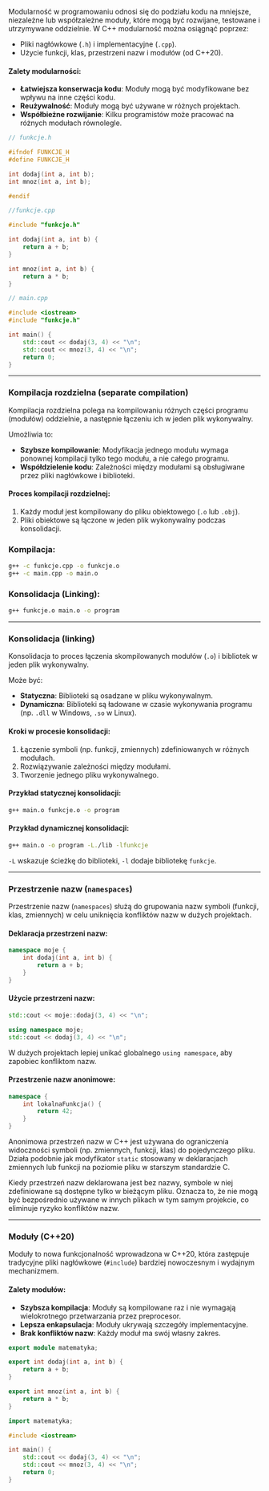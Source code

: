 Modularność w programowaniu odnosi się do podziału kodu na mniejsze, niezależne lub współzależne moduły, które mogą być rozwijane, testowane i utrzymywane oddzielnie. W C++ modularność można osiągnąć poprzez:

- Pliki nagłówkowe (`.h`) i implementacyjne (`.cpp`).
- Użycie funkcji, klas, przestrzeni nazw i modułów (od C++20).

#### **Zalety modularności**:
- **Łatwiejsza konserwacja kodu**: Moduły mogą być modyfikowane bez wpływu na inne części kodu.
- **Reużywalność**: Moduły mogą być używane w różnych projektach.
- **Współbieżne rozwijanie**: Kilku programistów może pracować na różnych modułach równolegle.

```cpp
// funkcje.h

#ifndef FUNKCJE_H
#define FUNKCJE_H

int dodaj(int a, int b);
int mnoz(int a, int b);

#endif
```

```cpp
//funkcje.cpp

#include "funkcje.h"

int dodaj(int a, int b) {
    return a + b;
}

int mnoz(int a, int b) {
    return a * b;
}
```

```cpp
// main.cpp

#include <iostream>
#include "funkcje.h"

int main() {
    std::cout << dodaj(3, 4) << "\n";
    std::cout << mnoz(3, 4) << "\n";
    return 0;
}
```

---
### **Kompilacja rozdzielna (separate compilation)**

Kompilacja rozdzielna polega na kompilowaniu różnych części programu (modułów) oddzielnie, a następnie łączeniu ich w jeden plik wykonywalny. 

Umożliwia to:
- **Szybsze kompilowanie**: Modyfikacja jednego modułu wymaga ponownej kompilacji tylko tego modułu, a nie całego programu.
- **Współdzielenie kodu**: Zależności między modułami są obsługiwane przez pliki nagłówkowe i biblioteki.

#### **Proces kompilacji rozdzielnej**:
1. Każdy moduł jest kompilowany do pliku obiektowego (`.o` lub `.obj`).
2. Pliki obiektowe są łączone w jeden plik wykonywalny podczas konsolidacji.

### Kompilacja:

```bash
g++ -c funkcje.cpp -o funkcje.o
g++ -c main.cpp -o main.o
```

### Konsolidacja (Linking):

```bash
g++ funkcje.o main.o -o program
```

---
### **Konsolidacja (linking)**

Konsolidacja to proces łączenia skompilowanych modułów (`.o`) i bibliotek w jeden plik wykonywalny. 

Może być:
- **Statyczna**: Biblioteki są osadzane w pliku wykonywalnym.
- **Dynamiczna**: Biblioteki są ładowane w czasie wykonywania programu (np. `.dll` w Windows, `.so` w Linux).

#### **Kroki w procesie konsolidacji**:
1. Łączenie symboli (np. funkcji, zmiennych) zdefiniowanych w różnych modułach.
2. Rozwiązywanie zależności między modułami.
3. Tworzenie jednego pliku wykonywalnego.

#### **Przykład statycznej konsolidacji**:

```bash
g++ main.o funkcje.o -o program
```

#### **Przykład dynamicznej konsolidacji**:

```bash
g++ main.o -o program -L./lib -lfunkcje
```

`-L` wskazuje ścieżkę do biblioteki, `-l` dodaje bibliotekę `funkcje`.

---
### **Przestrzenie nazw (`namespaces`)**

Przestrzenie nazw (`namespaces`) służą do grupowania nazw symboli (funkcji, klas, zmiennych) w celu uniknięcia konfliktów nazw w dużych projektach.

#### **Deklaracja przestrzeni nazw**:

```cpp
namespace moje {
    int dodaj(int a, int b) {
        return a + b;
    }
}
```

#### **Użycie przestrzeni nazw**:

```cpp
std::cout << moje::dodaj(3, 4) << "\n";
```

```cpp
using namespace moje;
std::cout << dodaj(3, 4) << "\n";
```

W dużych projektach lepiej unikać globalnego `using namespace`, aby zapobiec konfliktom nazw.

#### **Przestrzenie nazw anonimowe**:

```cpp
namespace {
    int lokalnaFunkcja() {
        return 42;
    }
}
```

Anonimowa przestrzeń nazw w C++ jest używana do ograniczenia widoczności symboli (np. zmiennych, funkcji, klas) do pojedynczego pliku. Działa podobnie jak modyfikator `static` stosowany w deklaracjach zmiennych lub funkcji na poziomie pliku w starszym standardzie C.

Kiedy przestrzeń nazw deklarowana jest bez nazwy, symbole w niej zdefiniowane są dostępne tylko w bieżącym pliku. Oznacza to, że nie mogą być bezpośrednio używane w innych plikach w tym samym projekcie, co eliminuje ryzyko konfliktów nazw.

---
### **Moduły (C++20)**

Moduły to nowa funkcjonalność wprowadzona w C++20, która zastępuje tradycyjne pliki nagłówkowe (`#include`) bardziej nowoczesnym i wydajnym mechanizmem.

#### **Zalety modułów**:
- **Szybsza kompilacja**: Moduły są kompilowane raz i nie wymagają wielokrotnego przetwarzania przez preprocesor.
- **Lepsza enkapsulacja**: Moduły ukrywają szczegóły implementacyjne.
- **Brak konfliktów nazw**: Każdy moduł ma swój własny zakres.

```cpp
export module matematyka;

export int dodaj(int a, int b) {
    return a + b;
}

export int mnoz(int a, int b) {
    return a * b;
}
```

```cpp
import matematyka;

#include <iostream>

int main() {
    std::cout << dodaj(3, 4) << "\n";
    std::cout << mnoz(3, 4) << "\n";
    return 0;
}
```